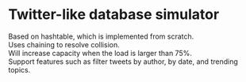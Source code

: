 # Twitter-like database simulator
Based on hashtable, which is implemented from scratch.  
Uses chaining to resolve collision.  
Will increase capacity when the load is larger than 75%.  
Support features such as filter tweets by author, by date, and trending topics.
